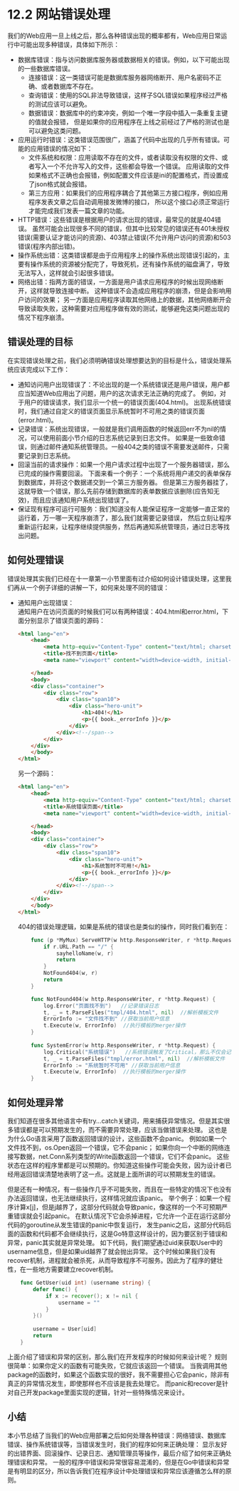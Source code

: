 # 12.2 网站错误处理
我们的Web应用一旦上线之后，那么各种错误出现的概率都有，Web应用日常运行中可能出现多种错误，具体如下所示：

- 数据库错误：指与访问数据库服务器或数据相关的错误。例如，以下可能出现的一些数据库错误。   
	- 连接错误：这一类错误可能是数据库服务器网络断开、用户名密码不正确、或者数据库不存在。
	- 查询错误：使用的SQL非法导致错误，这样子SQL错误如果程序经过严格的测试应该可以避免。
	- 数据错误：数据库中的约束冲突，例如一个唯一字段中插入一条重复主键的值就会报错，
	  但是如果你的应用程序在上线之前经过了严格的测试也是可以避免这类问题。   
- 应用运行时错误：这类错误范围很广，涵盖了代码中出现的几乎所有错误。可能的应用错误的情况如下：   
	- 文件系统和权限：应用读取不存在的文件，或者读取没有权限的文件、或者写入一个不允许写入的文件，这些都会导致一个错误。
	  应用读取的文件如果格式不正确也会报错，例如配置文件应该是ini的配置格式，而设置成了json格式就会报错。
	- 第三方应用：如果我们的应用程序耦合了其他第三方接口程序，例如应用程序发表文章之后自动调用接发微博的接口，
	  所以这个接口必须正常运行才能完成我们发表一篇文章的功能。   
- HTTP错误：这些错误是根据用户的请求出现的错误，最常见的就是404错误。
  虽然可能会出现很多不同的错误，但其中比较常见的错误还有401未授权错误(需要认证才能访问的资源)、403禁止错误(不允许用户访问的资源)和503错误(程序内部出错)。
- 操作系统出错：这类错误都是由于应用程序上的操作系统出现错误引起的，主要有操作系统的资源被分配完了，导致死机，还有操作系统的磁盘满了，导致无法写入，这样就会引起很多错误。
- 网络出错：指两方面的错误，一方面是用户请求应用程序的时候出现网络断开，这样就导致连接中断。
  这种错误不会造成应用程序的崩溃，但是会影响用户访问的效果；
	另一方面是应用程序读取其他网络上的数据，其他网络断开会导致读取失败，这种需要对应用程序做有效的测试，能够避免这类问题出现的情况下程序崩溃。

## 错误处理的目标
在实现错误处理之前，我们必须明确错误处理想要达到的目标是什么，错误处理系统应该完成以下工作：

- 通知访问用户出现错误了：不论出现的是一个系统错误还是用户错误，用户都应当知道Web应用出了问题，用户的这次请求无法正确的完成了。
  例如，对于用户的错误请求，我们显示一个统一的错误页面(404.html)。
	出现系统错误时，我们通过自定义的错误页面显示系统暂时不可用之类的错误页面(error.html)。   
- 记录错误：系统出现错误，一般就是我们调用函数的时候返回err不为nil的情况，可以使用前面小节介绍的日志系统记录到日志文件。
  如果是一些致命错误，则通过邮件通知系统管理员。一般404之类的错误不需要发送邮件，只需要记录到日志系统。
- 回滚当前的请求操作：如果一个用户请求过程中出现了一个服务器错误，那么已完成的操作需要回滚。
  下面来看一个例子：一个系统将用户递交的表单保存到数据库，并将这个数据递交到一个第三方服务器。
	但是第三方服务器挂了，这就导致一个错误，那么先前存储到数据库的表单数据应该删除(应告知无效)，而且应该通知用户系统出现错误了。
- 保证现有程序可运行可服务：我们知道没有人能保证程序一定能够一直正常的运行着，万一哪一天程序崩溃了，那么我们就需要记录错误，
  然后立刻让程序重新运行起来，让程序继续提供服务，然后再通知系统管理员，通过日志等找出问题。

## 如何处理错误
错误处理其实我们已经在十一章第一小节里面有过介绍如何设计错误处理，这里我们再从一个例子详细的讲解一下，如何来处理不同的错误：

- 通知用户出现错误：   
	通知用户在访问页面的时候我们可以有两种错误：404.html和error.html，下面分别显示了错误页面的源码：
	```html
	<html lang="en">
		<head>
		    <meta http-equiv="Content-Type" content="text/html; charset=utf-8">
		    <title>找不到页面</title>
		    <meta name="viewport" content="width=device-width, initial-scale=1.0">

		</head>
		<body>
		<div class="container">
		    <div class="row">
		        <div class="span10">
		            <div class="hero-unit">
		                <h1>404!</h1>
		                <p>{{ book._errorInfo }}</p>
		            </div>
		        </div><!--/span-->
		    </div>
		</div>
		</body>
	</html>
	```
	另一个源码：
	```html
	<html lang="en">
		<head>
		    <meta http-equiv="Content-Type" content="text/html; charset=utf-8">
		    <title>系统错误页面</title>
		    <meta name="viewport" content="width=device-width, initial-scale=1.0">

		</head>
		<body>
		<div class="container">
		    <div class="row">
		        <div class="span10">
		            <div class="hero-unit">
		                <h1>系统暂时不可用!</h1>
		                <p>{{ book._errorInfo }}</p>
		            </div>
		        </div><!--/span-->
		    </div>
		</div>
		</body>
	</html>
	```
	404的错误处理逻辑，如果是系统的错误也是类似的操作，同时我们看到在：
	```go
		func (p *MyMux) ServeHTTP(w http.ResponseWriter, r *http.Request) {
		    if r.URL.Path == "/" {
		        sayhelloName(w, r)
		        return
		    }
		    NotFound404(w, r)
		    return
		}

		func NotFound404(w http.ResponseWriter, r *http.Request) {
			log.Error("页面找不到")   //记录错误日志
			t, _ = t.ParseFiles("tmpl/404.html", nil)  //解析模板文件
	    	ErrorInfo := "文件找不到" //获取当前用户信息
	    	t.Execute(w, ErrorInfo)  //执行模板的merger操作
		}
		
		func SystemError(w http.ResponseWriter, r *http.Request) {
			log.Critical("系统错误")   //系统错误触发了Critical，那么不仅会记录日志还会发送邮件
			t, _ = t.ParseFiles("tmpl/error.html", nil)  //解析模板文件
	    	ErrorInfo := "系统暂时不可用" //获取当前用户信息
	    	t.Execute(w, ErrorInfo)  //执行模板的merger操作
		}
	```

## 如何处理异常
我们知道在很多其他语言中有try...catch关键词，用来捕获异常情况。但是其实很多错误都是可以预期发生的，而不需要异常处理，应该当做错误来处理。
这也是为什么Go语言采用了函数返回错误的设计，这些函数不会panic。
例如如果一个文件找不到，os.Open返回一个错误，它不会panic；
如果你向一个中断的网络连接写数据，net.Conn系列类型的Write函数返回一个错误，它们不会panic。
这些状态在这样的程序里都是可以预期的。你知道这些操作可能会失败，因为设计者已经用返回错误清楚地表明了这一点。这就是上面所讲的可以预期发生的错误。

但是还有一种情况，有一些操作几乎不可能失败，而且在一些特定的情况下也没有办法返回错误，也无法继续执行，这样情况就应该panic。
举个例子：如果一个程序计算x[j]，但是j越界了，这部分代码就会导致panic，像这样的一个不可预期严重错误就会引起panic。
在默认情况下它会杀掉进程，它允许一个正在运行这部分代码的goroutine从发生错误的panic中恢复运行，
发生panic之后，这部分代码后面的函数和代码都不会继续执行，这是Go特意这样设计的，因为要区别于错误和异常，panic其实就是异常处理。
如下代码，我们期望通过uid来获取User中的username信息，但是如果uid越界了就会抛出异常。
这个时候如果我们没有recover机制，进程就会被杀死，从而导致程序不可服务。因此为了程序的健壮性，在一些地方需要建立recover机制。
```go
	func GetUser(uid int) (username string) {
		defer func() {
			if x := recover(); x != nil {
				username = ""
			}
		}()
	
		username = User[uid]
		return
	}
```

上面介绍了错误和异常的区别，那么我们在开发程序的时候如何来设计呢？
规则很简单：如果你定义的函数有可能失败，它就应该返回一个错误。
当我调用其他package的函数时，如果这个函数实现的很好，我不需要担心它会panic，除非有真正的异常情况发生，即使那样也不应该是我去处理它。
而panic和recover是针对自己开发package里面实现的逻辑，针对一些特殊情况来设计。

## 小结
本小节总结了当我们的Web应用部署之后如何处理各种错误：网络错误、数据库错误、操作系统错误等，当错误发生时，我们的程序如何来正确处理：
显示友好的出错界面、回滚操作、记录日志、通知管理员等操作，最后介绍了如何来正确处理错误和异常。
一般的程序中错误和异常很容易混淆的，但是在Go中错误和异常是有明显的区分，所以告诉我们在程序设计中处理错误和异常应该遵循怎么样的原则。

